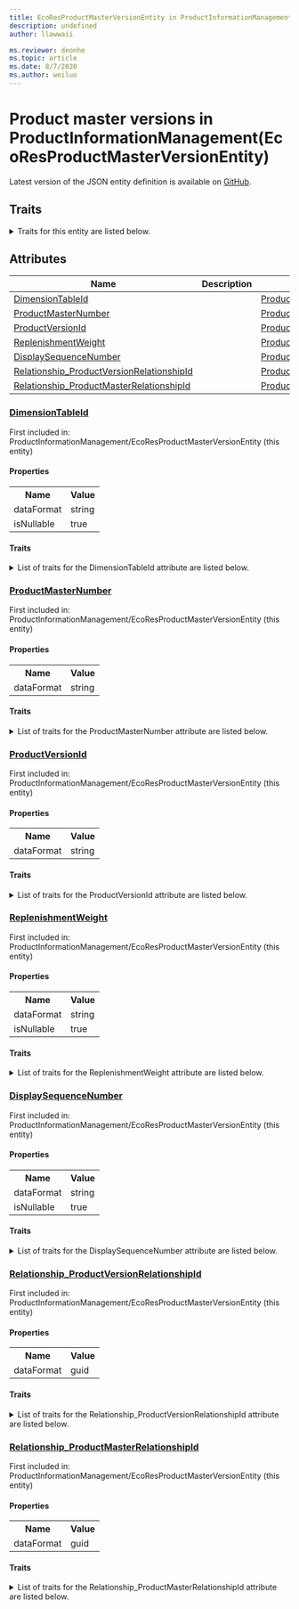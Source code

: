 ```yaml
---
title: EcoResProductMasterVersionEntity in ProductInformationManagement - Common Data Model | Microsoft Docs
description: undefined
author: llawwaii

ms.reviewer: deonhe
ms.topic: article
ms.date: 8/7/2020
ms.author: weiluo
---
```


# Product master versions in ProductInformationManagement(EcoResProductMasterVersionEntity)

  
 Latest version of the JSON entity definition is available on <a href="https://github.com/Microsoft/CDM/tree/master/schemaDocuments/core/operationsCommon/Entities/SupplyChain/ProductInformationManagement/EcoResProductMasterVersionEntity.cdm.json" target="_blank">GitHub</a>.  

## Traits

<details>
<summary>Traits for this entity are listed below.  
</summary>

**is.CDM.entityVersion**  
  <table><tr><th>Parameter</th><th>Value</th><th>Data type</th><th>Explanation</th></tr><tr><td>versionNumber</td><td>"1.1"</td><td>string</td><td>semantic version number of the entity</td></tr></table>

**is.application.releaseVersion**  
  <table><tr><th>Parameter</th><th>Value</th><th>Data type</th><th>Explanation</th></tr><tr><td>releaseVersion</td><td>"10.0.13.0"</td><td>string</td><td>semantic version number of the application introducing this entity</td></tr></table>

**is.localized.displayedAs**  
  Holds the list of language specific display text for an object.  <table><tr><th>Parameter</th><th>Value</th><th>Data type</th><th>Explanation</th></tr><tr><td>localizedDisplayText</td><td><table><tr><th>languageTag</th><th>displayText</th></tr><tr><td>en</td><td>Product master versions</td></tr></table></td><td>entity</td><td>a reference to the constant entity holding the list of localized text</td></tr></table>

</details>

## Attributes

|Name|Description|First Included in Instance|
|---|---|---|
|[DimensionTableId](#DimensionTableId)||<a href="EcoResProductMasterVersionEntity.md" target="_blank">ProductInformationManagement/EcoResProductMasterVersionEntity</a>|
|[ProductMasterNumber](#ProductMasterNumber)||<a href="EcoResProductMasterVersionEntity.md" target="_blank">ProductInformationManagement/EcoResProductMasterVersionEntity</a>|
|[ProductVersionId](#ProductVersionId)||<a href="EcoResProductMasterVersionEntity.md" target="_blank">ProductInformationManagement/EcoResProductMasterVersionEntity</a>|
|[ReplenishmentWeight](#ReplenishmentWeight)||<a href="EcoResProductMasterVersionEntity.md" target="_blank">ProductInformationManagement/EcoResProductMasterVersionEntity</a>|
|[DisplaySequenceNumber](#DisplaySequenceNumber)||<a href="EcoResProductMasterVersionEntity.md" target="_blank">ProductInformationManagement/EcoResProductMasterVersionEntity</a>|
|[Relationship_ProductVersionRelationshipId](#Relationship_ProductVersionRelationshipId)||<a href="EcoResProductMasterVersionEntity.md" target="_blank">ProductInformationManagement/EcoResProductMasterVersionEntity</a>|
|[Relationship_ProductMasterRelationshipId](#Relationship_ProductMasterRelationshipId)||<a href="EcoResProductMasterVersionEntity.md" target="_blank">ProductInformationManagement/EcoResProductMasterVersionEntity</a>|

### <a href=#DimensionTableId name="DimensionTableId">DimensionTableId</a>

First included in: ProductInformationManagement/EcoResProductMasterVersionEntity (this entity)  

#### Properties

<table><tr><th>Name</th><th>Value</th></tr><tr><td>dataFormat</td><td>string</td></tr><tr><td>isNullable</td><td>true</td></tr></table>

#### Traits

<details>
<summary>List of traits for the DimensionTableId attribute are listed below.</summary>

**is.dataFormat.character**  
**is.dataFormat.big**  
**is.dataFormat.array**  
**is.nullable**  
The attribute value may be set to NULL.  

**is.dataFormat.character**  
**is.dataFormat.array**  
</details>

### <a href=#ProductMasterNumber name="ProductMasterNumber">ProductMasterNumber</a>

First included in: ProductInformationManagement/EcoResProductMasterVersionEntity (this entity)  

#### Properties

<table><tr><th>Name</th><th>Value</th></tr><tr><td>dataFormat</td><td>string</td></tr></table>

#### Traits

<details>
<summary>List of traits for the ProductMasterNumber attribute are listed below.</summary>

**is.dataFormat.character**  
**is.dataFormat.big**  
**is.dataFormat.array**  
**is.dataFormat.character**  
**is.dataFormat.array**  
</details>

### <a href=#ProductVersionId name="ProductVersionId">ProductVersionId</a>

First included in: ProductInformationManagement/EcoResProductMasterVersionEntity (this entity)  

#### Properties

<table><tr><th>Name</th><th>Value</th></tr><tr><td>dataFormat</td><td>string</td></tr></table>

#### Traits

<details>
<summary>List of traits for the ProductVersionId attribute are listed below.</summary>

**is.dataFormat.character**  
**is.dataFormat.big**  
**is.dataFormat.array**  
**is.dataFormat.character**  
**is.dataFormat.array**  
</details>

### <a href=#ReplenishmentWeight name="ReplenishmentWeight">ReplenishmentWeight</a>

First included in: ProductInformationManagement/EcoResProductMasterVersionEntity (this entity)  

#### Properties

<table><tr><th>Name</th><th>Value</th></tr><tr><td>dataFormat</td><td>string</td></tr><tr><td>isNullable</td><td>true</td></tr></table>

#### Traits

<details>
<summary>List of traits for the ReplenishmentWeight attribute are listed below.</summary>

**is.dataFormat.character**  
**is.dataFormat.big**  
**is.dataFormat.array**  
**is.nullable**  
The attribute value may be set to NULL.  

**is.dataFormat.character**  
**is.dataFormat.array**  
</details>

### <a href=#DisplaySequenceNumber name="DisplaySequenceNumber">DisplaySequenceNumber</a>

First included in: ProductInformationManagement/EcoResProductMasterVersionEntity (this entity)  

#### Properties

<table><tr><th>Name</th><th>Value</th></tr><tr><td>dataFormat</td><td>string</td></tr><tr><td>isNullable</td><td>true</td></tr></table>

#### Traits

<details>
<summary>List of traits for the DisplaySequenceNumber attribute are listed below.</summary>

**is.dataFormat.character**  
**is.dataFormat.big**  
**is.dataFormat.array**  
**is.nullable**  
The attribute value may be set to NULL.  

**is.dataFormat.character**  
**is.dataFormat.array**  
</details>

### <a href=#Relationship_ProductVersionRelationshipId name="Relationship_ProductVersionRelationshipId">Relationship_ProductVersionRelationshipId</a>

First included in: ProductInformationManagement/EcoResProductMasterVersionEntity (this entity)  

#### Properties

<table><tr><th>Name</th><th>Value</th></tr><tr><td>dataFormat</td><td>guid</td></tr></table>

#### Traits

<details>
<summary>List of traits for the Relationship_ProductVersionRelationshipId attribute are listed below.</summary>

**is.dataFormat.character**  
**is.dataFormat.big**  
**is.dataFormat.array**  
**is.dataFormat.guid**  
**means.identity.entityId**  
**is.linkedEntity.identifier**  
Marks the attribute(s) that hold foreign key references to a linked (used as an attribute) entity. This attribute is added to the resolved entity to enumerate the referenced entities.  <table><tr><th>Parameter</th><th>Value</th><th>Data type</th><th>Explanation</th></tr><tr><td>entityReferences</td><td>empty table</td><td>entity</td><td>a reference to the constant entity holding the list of entity references</td></tr></table>

**is.dataFormat.guid**  
**is.dataFormat.character**  
**is.dataFormat.array**  
</details>

### <a href=#Relationship_ProductMasterRelationshipId name="Relationship_ProductMasterRelationshipId">Relationship_ProductMasterRelationshipId</a>

First included in: ProductInformationManagement/EcoResProductMasterVersionEntity (this entity)  

#### Properties

<table><tr><th>Name</th><th>Value</th></tr><tr><td>dataFormat</td><td>guid</td></tr></table>

#### Traits

<details>
<summary>List of traits for the Relationship_ProductMasterRelationshipId attribute are listed below.</summary>

**is.dataFormat.character**  
**is.dataFormat.big**  
**is.dataFormat.array**  
**is.dataFormat.guid**  
**means.identity.entityId**  
**is.linkedEntity.identifier**  
Marks the attribute(s) that hold foreign key references to a linked (used as an attribute) entity. This attribute is added to the resolved entity to enumerate the referenced entities.  <table><tr><th>Parameter</th><th>Value</th><th>Data type</th><th>Explanation</th></tr><tr><td>entityReferences</td><td>empty table</td><td>entity</td><td>a reference to the constant entity holding the list of entity references</td></tr></table>

**is.dataFormat.guid**  
**is.dataFormat.character**  
**is.dataFormat.array**  
</details>
